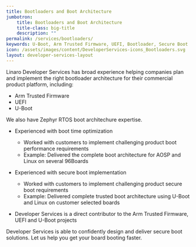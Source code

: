 ```yaml
---
title: Bootloaders and Boot Architecture
jumbotron:
    title: Bootloaders and Boot Architecture
    title-class: big-title
    description: ""
permalink: /services/bootloaders/
keywords: U-Boot, Arm Trusted Firmware, UEFI, Bootloader, Secure Boot
icon: /assets/images/content/DeveloperServices-icons_Bootloaders.svg
layout: developer-services-layout
---
```


Linaro Developer Services has broad experience helping companies plan and implement the right bootloader architecture for their commercial product platform, including:
- Arm Trusted Firmware
- UEFI
- U-Boot

 We also have Zephyr RTOS boot architechure expertise.

- Experienced with boot time optimization
    - Worked with customers to implement challenging product boot performance requirements
    - Example: Delivered the complete boot architecture for AOSP and Linux on several 96Boards

- Experienced with secure boot implementation
    - Worked with customers to implement challenging product secure boot requirements
    - Example: Delivered complete trusted boot architecture using U-Boot and Linux on customer selected boards

- Developer Services is a direct contributor to the Arm Trusted Firmware, UEFI and U-Boot projects

Developer Services is able to confidently design and deliver secure boot solutions.  Let us help you get your board booting faster.
